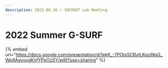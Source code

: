```yaml
---
description: 2022.08.16 / INFONET Lab Meeting
---
```


# 2022 Summer G-SURF

{% embed url="https://docs.google.com/presentation/d/1ekK_-7POtsSCByILKqziNpG_Wp9AsvvugKnfYPeOzSY/edit?usp=sharing" %}
